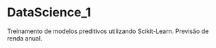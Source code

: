 # DataScience_1
Treinamento de modelos preditivos utilizando Scikit-Learn. Previsão de renda anual.
